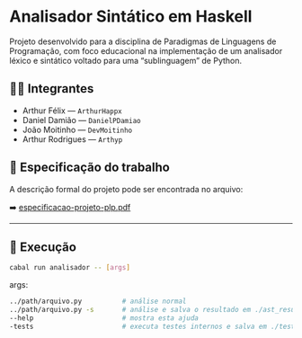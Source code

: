 # Analisador Sintático em Haskell

Projeto desenvolvido para a disciplina de Paradigmas de Linguagens de Programação, com foco educacional na implementação de um analisador léxico e sintático voltado para uma “sublinguagem” de Python.

## 👨‍💻 Integrantes

- Arthur Félix — `ArthurHappx`
- Daniel Damião — `DanielPDamiao`
- João Moitinho — `DevMoitinho`
- Arthur Rodrigues — `Arthyp`

## 📄 Especificação do trabalho

A descrição formal do projeto pode ser encontrada no arquivo:

➡️ [especificacao-projeto-plp.pdf](especificacao-projeto-plp.pdf)

---

## 🚀 Execução

```bash
cabal run analisador -- [args]
```

args:
```bash
../path/arquivo.py          # análise normal
../path/arquivo.py -s       # análise e salva o resultado em ./ast_results
--help                      # mostra esta ajuda
-tests                      # executa testes internos e salva em ./test/Logs
```